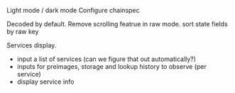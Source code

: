 Light mode / dark mode
Configure chainspec

Decoded by default.
Remove scrolling featrue in raw mode.
sort state fields by raw key

Services display.
  - input a list of services (can we figure that out automatically?)
  - inputs for preimages, storage and lookup history to observe (per service)
  - display service info
